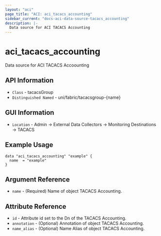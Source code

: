 ```yaml
---
layout: "aci"
page_title: "ACI: aci_tacacs_accounting"
sidebar_current: "docs-aci-data-source-tacacs_accounting"
description: |-
  Data source for ACI TACACS Accounting
---
```


# aci_tacacs_accounting #

Data source for ACI TACACS Accoounting


## API Information ##

* `Class` - tacacsGroup
* `Distinguished Named` - uni/fabric/tacacsgroup-{name}

## GUI Information ##

* `Location` - Admin -> External Data Collectors -> Monitoring Destinations -> TACACS 



## Example Usage ##

```hcl
data "aci_tacacs_accounting" "example" {
  name  = "example"
}
```

## Argument Reference ##

* `name` - (Required) Name of object TACACS Accounting.

## Attribute Reference ##
* `id` - Attribute id set to the Dn of the TACACS Accounting.
* `annotation` - (Optional) Annotation of object TACACS Accounting.
* `name_alias` - (Optional) Name Alias of object TACACS Accounting.
